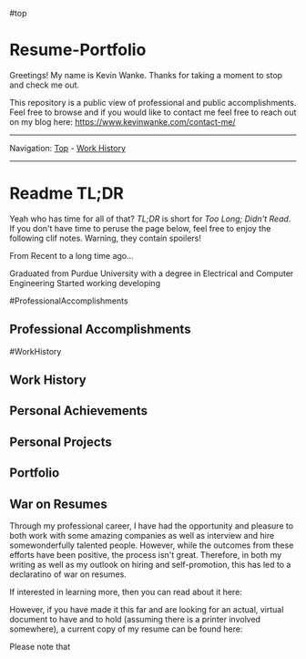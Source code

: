 #top 
# Resume-Portfolio

Greetings! My name is Kevin Wanke. Thanks for taking a moment to stop and check me out. 

This repository is a public view of professional and public accomplishments. Feel free to browse and if you would like to contact me feel free to reach out on my blog here: https://www.kevinwanke.com/contact-me/

----

Navigation: [Top](#top) - [Work History](#WorkHistory)

----

# **Readme TL;DR**

Yeah who has time for all of that? _TL;DR_ is short for _Too Long; Didn't Read_. If you don't have time to peruse the page below, feel free to enjoy the following clif notes. Warning, they contain spoilers!

From Recent to a long time ago...

Graduated from Purdue University with a degree in Electrical and Computer Engineering
Started working developing



#ProfessionalAccomplishments
## **Professional Accomplishments**


#WorkHistory
## **Work History**


## **Personal Achievements**


## **Personal Projects**


## **Portfolio**


## **War on Resumes**

Through my professional career, I have had the opportunity and pleasure to both work with some amazing companies as well as interview and hire somewonderfully talented people. However, while the outcomes from these efforts have been positive, the process isn't great. Therefore, in both my writing as well as my outlook on hiring and self-promotion, this has led to a declaratino of war on resumes.

If interested in learning more, then you can read about it here:

However, if you have made it this far and are looking for an actual, virtual document to have and to hold (assuming there is a printer involved somewhere), a current copy of my resume can be found here: 

Please note that 
